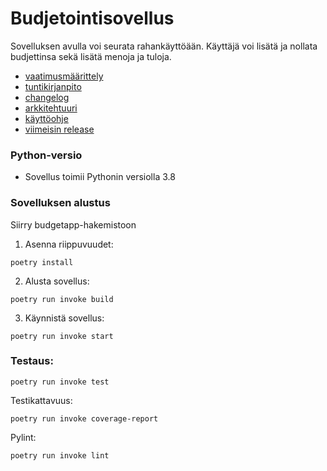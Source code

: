 # Budjetointisovellus
Sovelluksen avulla voi seurata rahankäyttöään. Käyttäjä voi lisätä ja nollata budjettinsa sekä lisätä menoja ja tuloja.
- [vaatimusmäärittely](https://github.com/eerolasi/ot-harjoitustyo/blob/master/budgetapp/dokumentaatio/vaatimusmaarittely.md)  
- [tuntikirjanpito](https://github.com/eerolasi/ot-harjoitustyo/blob/master/budgetapp/dokumentaatio/tuntikirjanpito.md)  
- [changelog](https://github.com/eerolasi/ot-harjoitustyo/blob/master/budgetapp/dokumentaatio/changelog.md)
- [arkkitehtuuri](https://github.com/eerolasi/ot-harjoitustyo/blob/master/budgetapp/dokumentaatio/arkkitehtuuri.md)
- [käyttöohje](https://github.com/eerolasi/ot-harjoitustyo/blob/master/budgetapp/dokumentaatio/kayttoohje.md)
- [viimeisin release](https://github.com/eerolasi/ot-harjoitustyo/releases/tag/viikko6)
### Python-versio  
- Sovellus toimii Pythonin versiolla 3.8

### Sovelluksen alustus
Siirry budgetapp-hakemistoon
1. Asenna riippuvuudet:  

```
poetry install
```
2. Alusta sovellus:
``` 
poetry run invoke build
```
3. Käynnistä sovellus:
```
poetry run invoke start
```

### Testaus:
```
poetry run invoke test 
```
Testikattavuus:
```
poetry run invoke coverage-report
```
Pylint:
```
poetry run invoke lint
```


